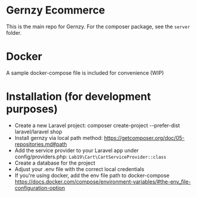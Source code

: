 # Gernzy Ecommerce 
This is the main repo for Gernzy. For the composer package, see the `server` folder. 

# Docker
A sample docker-compose file is included for convenience (WIP)

# Installation (for development purposes)
- Create a new Laravel project: composer create-project --prefer-dist laravel/laravel shop
- Install gernzy via local path method: https://getcomposer.org/doc/05-repositories.md#path
- Add the service provider to your Laravel app under config/providers.php: `Lab19\Cart\CartServiceProvider::class`
- Create a database for the project
- Adjust your .env file with the correct local credentials
- If you're using docker, add the env file path to docker-compose https://docs.docker.com/compose/environment-variables/#the-env_file-configuration-option